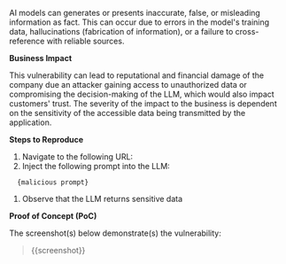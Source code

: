 AI models can generates or presents inaccurate, false, or misleading information as fact. This can occur due to errors in the model's training data, hallucinations (fabrication of information), or a failure to cross-reference with reliable sources.

**Business Impact**

This vulnerability can lead to reputational and financial damage of the company due an attacker gaining access to unauthorized data or compromising the decision-making of the LLM, which would also impact customers' trust. The severity of the impact to the business is dependent on the sensitivity of the accessible data being transmitted by the application.

**Steps to Reproduce**

1. Navigate to the following URL:
1. Inject the following prompt into the LLM:

```prompt
  {malicious prompt}
```

1. Observe that the LLM returns sensitive data

**Proof of Concept (PoC)**

The screenshot(s) below demonstrate(s) the vulnerability:
>
> {{screenshot}}
